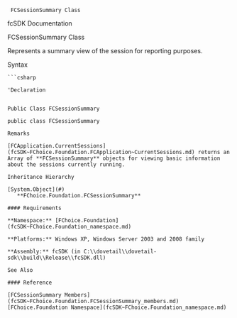 ﻿     FCSessionSummary Class                                                   

fcSDK Documentation

FCSessionSummary Class

Represents a summary view of the session for reporting purposes.

Syntax

```vbnet
```csharp

'Declaration
 

Public Class FCSessionSummary 

public class FCSessionSummary 

Remarks

[FCApplication.CurrentSessions](fcSDK~FChoice.Foundation.FCApplication~CurrentSessions.md) returns an Array of **FCSessionSummary** objects for viewing basic information about the sessions currently running.

Inheritance Hierarchy

[System.Object](#)  
   **FChoice.Foundation.FCSessionSummary**  

#### Requirements

**Namespace:** [FChoice.Foundation](fcSDK~FChoice.Foundation_namespace.md)

**Platforms:** Windows XP, Windows Server 2003 and 2008 family

**Assembly:** fcSDK (in C:\\dovetail\\dovetail-sdk\\build\\Release\\fcSDK.dll)

See Also

#### Reference

[FCSessionSummary Members](fcSDK~FChoice.Foundation.FCSessionSummary_members.md)  
[FChoice.Foundation Namespace](fcSDK~FChoice.Foundation_namespace.md)